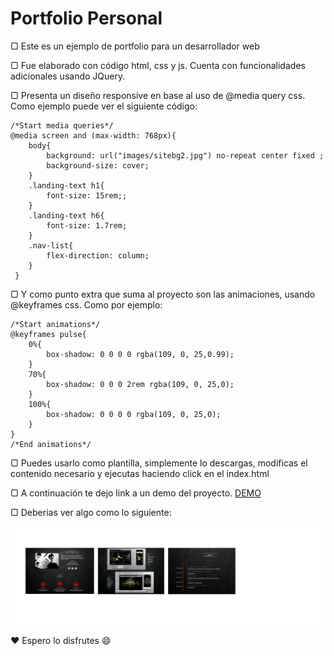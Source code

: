 # Portfolio Personal

▢ Este es un ejemplo de portfolio para un desarrollador web

▢ Fue elaborado con código html, css y js. Cuenta con funcionalidades adicionales usando JQuery. 

▢ Presenta un diseño responsive en base al uso de @media query css. Como ejemplo puede ver el siguiente código:

```
/*Start media queries*/
@media screen and (max-width: 768px){
    body{
        background: url("images/sitebg2.jpg") no-repeat center fixed ;
        background-size: cover;
    }
    .landing-text h1{
        font-size: 15rem;;
    }
    .landing-text h6{
        font-size: 1.7rem;
    }
    .nav-list{
        flex-direction: column;
    }
 }
```
▢ Y como punto extra que suma al proyecto son las animaciones, usando @keyframes css. Como por ejemplo:

```
/*Start animations*/
@keyframes pulse{
    0%{
        box-shadow: 0 0 0 0 rgba(109, 0, 25,0.99);
    }
    70%{
        box-shadow: 0 0 0 2rem rgba(109, 0, 25,0);
    }
    100%{
        box-shadow: 0 0 0 0 rgba(109, 0, 25,0);
    }
}
/*End animations*/
```

▢ Puedes usarlo como plantilla, simplemente lo descargas, modificas el contenido necesario y ejecutas haciendo click en el index.html

▢ A continuación te dejo link a un demo del proyecto. [DEMO](https://ciroribba.github.io/portfolio/)

▢ Deberias ver algo como lo siguiente: 

![prtfolio](https://github.com/ciroribba/portfolio/blob/main/demo3.png?raw=true "Portfolio")

❤ Espero lo disfrutes 😄
